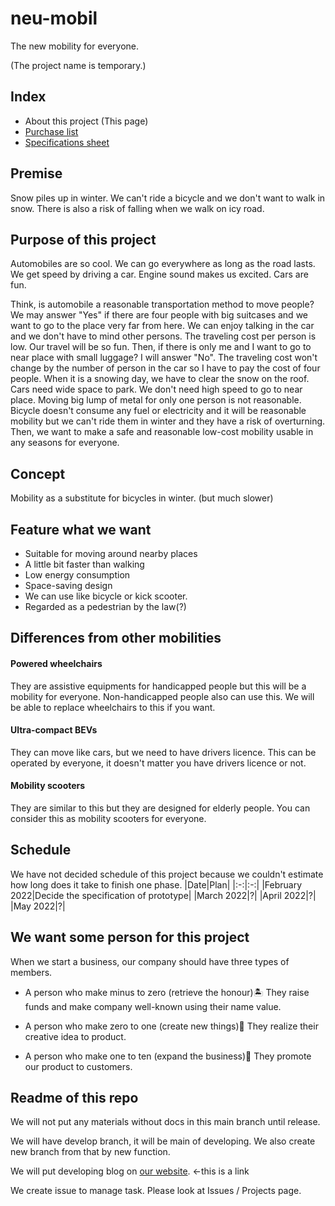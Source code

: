 # neu-mobil
The new mobility for everyone.

(The project name is temporary.)

## Index

- About this project (This page)
- [Purchase list](./purchase.md)
- [Specifications sheet](./specifications.md)

## Premise 
Snow piles up in winter. We can't ride a bicycle and we don't want to walk in snow. There is also a risk of falling when we walk on icy road.

## Purpose of this project

Automobiles are so cool. We can go everywhere as long as the road lasts. We get speed by driving a car. Engine sound makes us excited. Cars are fun.

Think, is automobile a reasonable transportation method to move people? We may answer "Yes" if there are four people with big suitcases and we want to go to the place very far from here. We can enjoy talking in the car and we don't have to mind other persons. The traveling cost per person is low. Our travel will be so fun. Then, if there is only me and I want to go to near place with small luggage? I will answer "No". The traveling cost won't change by the number of person in the car so I have to pay the cost of four people. When it is a snowing day, we have to clear the snow on the roof. Cars need wide space to park. We don't need high speed to go to near place. Moving big lump of metal for only one person is not reasonable. Bicycle doesn't consume any fuel or electricity and it will be reasonable mobility but we can't ride them in winter and they have a risk of overturning. Then, we want to make a safe and reasonable low-cost mobility usable in any seasons for everyone.

## Concept

Mobility as a substitute for bicycles in winter. (but much slower)

## Feature what we want
- Suitable for moving around nearby places
- A little bit faster than walking
- Low energy consumption
- Space-saving design
- We can use like bicycle or kick scooter.
- Regarded as a pedestrian by the law(?)

## Differences from other mobilities

#### Powered wheelchairs
They are assistive equipments for handicapped people but this will be a mobility for everyone. Non-handicapped people also can use this. We will be able to replace wheelchairs to this if you want.

#### Ultra-compact BEVs
They can move like cars, but we need to have drivers licence. This can be operated by everyone, it doesn't matter you have drivers licence or not.

#### Mobility scooters
They are similar to this but they are designed for elderly people. You can consider this as mobility scooters for everyone.

## Schedule
We have not decided schedule of this project because we couldn't estimate how long does it take to finish one phase.
|Date|Plan|
|:-:|:-:|
|February 2022|Decide the specification of prototype|
|March 2022|?|
|April 2022|?|
|May 2022|?|

## We want some person for this project
When we start a business, our company should have three types of members.

- A person who make minus to zero (retrieve the honour)🏝 They raise funds and make company well-known using their name value.

- A person who make zero to one (create new things)🐜 They realize their creative idea to product.

- A person who make one to ten (expand the business)🐘 They promote our product to customers.

## Readme of this repo
We will not put any materials without docs in this main branch until release.

We will have develop branch, it will be main of developing. We also create new branch from that by new function.

We will put developing blog on [our website](freesia.work). ←this is a link

We create issue to manage task. Please look at Issues / Projects page.
